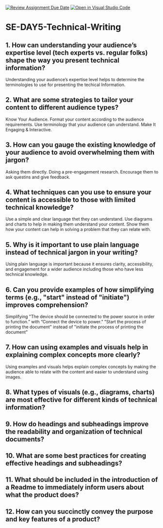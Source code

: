 [![Review Assignment Due Date](https://classroom.github.com/assets/deadline-readme-button-22041afd0340ce965d47ae6ef1cefeee28c7c493a6346c4f15d667ab976d596c.svg)](https://classroom.github.com/a/zsAR-pyY)
[![Open in Visual Studio Code](https://classroom.github.com/assets/open-in-vscode-2e0aaae1b6195c2367325f4f02e2d04e9abb55f0b24a779b69b11b9e10269abc.svg)](https://classroom.github.com/online_ide?assignment_repo_id=18724690&assignment_repo_type=AssignmentRepo)
# SE-DAY5-Technical-Writing
## 1. How can understanding your audience’s expertise level (tech experts vs. regular folks) shape the way you present technical information?
Understanding your audience’s expertise level helps to determine the terminologies to use for presenting the techical Information.

## 2. What are some strategies to tailor your content to different audience types?
Know Your Audience.
Format your content according to the audience requirements.
Use terminology that your audience can understand.
Make It Engaging & Interactive.

## 3. How can you gauge the existing knowledge of your audience to avoid overwhelming them with jargon?
Asking them directly.
Doing a pre-engagement research.
Encourage them to ask questins and give feedback.

## 4. What techniques can you use to ensure your content is accessible to those with limited technical knowledge?
Use a simple and clear language thet they can understand.
Use diagrams and charts to help in making them understand your content.
Show them how your content can help in solving a problem that they can relate with.

## 5. Why is it important to use plain language instead of technical jargon in your writing?
Using plain language is important because it ensures clarity, accessibility, and engagement for a wider audience including those who have less technical knowledge.

## 6. Can you provide examples of how simplifying terms (e.g., "start" instead of "initiate") improves comprehension?
Simplifying "The device should be connected to the power source in order to function.” with “Connect the device to power.”
"Start the process of printing the document" instead of "initiate the process of printing the document"

## 7. How can using examples and visuals help in explaining complex concepts more clearly?
Using examples and visuals helps explain complex concepts by making the audience able to relate with the content and easier to understand using images.

## 8. What types of visuals (e.g., diagrams, charts) are most effective for different kinds of technical information?
## 9. How do headings and subheadings improve the readability and organization of technical documents?
## 10. What are some best practices for creating effective headings and subheadings?
## 11. What should be included in the introduction of a Readme to immediately inform users about what the product does?
## 12. How can you succinctly convey the purpose and key features of a product?
